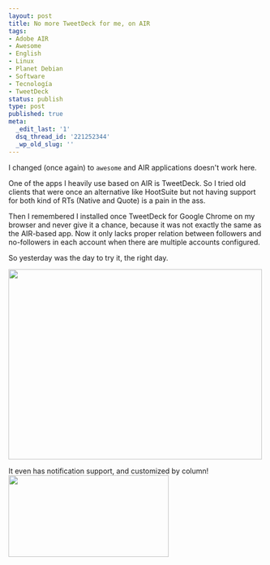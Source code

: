 ```yaml
---
layout: post
title: No more TweetDeck for me, on AIR
tags:
- Adobe AIR
- Awesome
- English
- Linux
- Planet Debian
- Software
- Tecnología
- TweetDeck
status: publish
type: post
published: true
meta:
  _edit_last: '1'
  dsq_thread_id: '221252344'
  _wp_old_slug: ''
---
```

I changed (once again) to <code>awesome</code> and AIR applications doesn't work here.

One of the apps I heavily use based on AIR is TweetDeck. So I tried old clients that were once an alternative like HootSuite but not having support for both kind of RTs (Native and Quote) is a pain in the ass.

Then I remembered I installed once TweetDeck for Google Chrome on my browser and never give it a chance, because it was not exactly the same as the AIR-based app. Now it only lacks proper relation between followers and no-followers in each account when there are multiple accounts configured.

So yesterday was the day to try it, the right day.

<a href="http://www.flickr.com/photos/ghostbar/5410955493/sizes/o/in/photostream/"><img alt="" src="http://farm6.static.flickr.com/5013/5410955493_05e69e4081.jpg" title="TweetDeck screenshot 2" class="aligncenter" width="500" height="375" /></a>

It even has notification support, and customized by column!
<img alt="" src="http://farm6.static.flickr.com/5020/5411567820_9e998b9d38_o.png" title="TweetDeck screenshot 3" class="aligncenter" width="316" height="161" />
